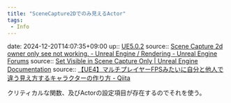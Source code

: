 ```yaml
---
title: "SceneCapture2Dでのみ見えるActor"
tags:
 - Info
---
```


date: 2024-12-20T14:07:35+09:00
up:: [UE5.0.2](../Bar/App/UE5.0.2.md)
source:: [Scene Capture 2d owner only see not working. - Unreal Engine / Rendering - Unreal Engine Forums](https://forums.unrealengine.com/t/scene-capture-2d-owner-only-see-not-working/414580)
source::  [Set Visible in Scene Capture Only | Unreal Engine Documentation](https://docs.unrealengine.com/4.27/en-US/BlueprintAPI/Rendering/SetVisibleinSceneCaptureOnly/)
source:: [【UE4】マルチプレイヤーFPSみたいに自分と他人で違う見え方するキャラクターの作り方 - Qiita](https://qiita.com/ka-s/items/484e080e7ce1c4ab68b1)

クリティカルな関数、及びActorの設定項目が存在するのでそれを使う。


